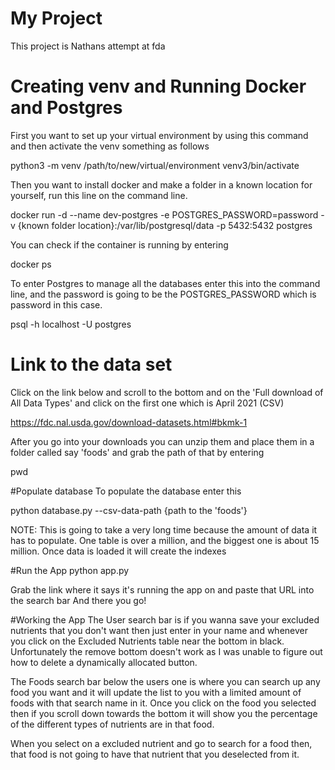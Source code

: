 # My Project 
This project is Nathans attempt at fda

# Creating venv and Running Docker and Postgres
First you want to set up your virtual environment by using this command 
and then activate the venv something as follows

python3 -m venv /path/to/new/virtual/environment
venv3/bin/activate

Then you want to install docker and make a
folder in a known location for yourself, run this line on the command line.

docker run -d --name dev-postgres -e POSTGRES_PASSWORD=password -v {known folder location}:/var/lib/postgresql/data -p 5432:5432 postgres

You can check if the container is running by entering 

docker ps

To enter Postgres to manage all the databases enter this into the command line,
and the password is going to be the POSTGRES_PASSWORD which is password in this case.

psql -h localhost -U postgres

# Link to the data set
Click on the link below and scroll to the bottom and on the 'Full download 
of All Data Types' and click on the first one which is April 2021 (CSV)

https://fdc.nal.usda.gov/download-datasets.html#bkmk-1

After you go into your downloads you can unzip them and place them in a 
folder called say 'foods' and grab the path of that by entering 

pwd

#Populate database
To populate the database enter this

python database.py --csv-data-path {path to the 'foods'}

NOTE: This is going to take a very long time because the amount of data it has to populate.
One table is over a million, and the biggest one is about 15 million.
Once data is loaded it will create the indexes

#Run the App
python app.py

Grab the link where it says it's running the app on and paste that URL into the search bar 
And there you go!

#Working the App
The User search bar is if you wanna save your excluded nutrients that you don't want then 
just enter in your name and whenever you click on the Excluded Nutrients table near the bottom 
in black. Unfortunately the remove bottom doesn't work as I was unable to figure out how to 
delete a dynamically allocated button.

The Foods search bar below the users one is where you can search up any food you want and it will 
update the list to you with a limited amount of foods with that search name in it. Once you click 
on the food you selected then if you scroll down towards the bottom it will show you the percentage 
of the different types of nutrients are in that food.

When you select on a excluded nutrient and go to search for a food then, that food is not going to 
have that nutrient that you deselected from it.


